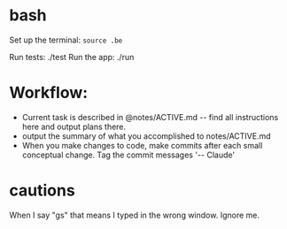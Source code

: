 # bash
Set up the terminal: `source .be`

Run tests: ./test
Run the app: ./run

# Workflow:
 - Current task is described in @notes/ACTIVE.md -- find all instructions here and output plans there.
 - output the summary of what you accomplished to notes/ACTIVE.md
 - When you make changes to code, make commits after each small conceptual change. Tag the commit messages '-- Claude'

 # cautions
 When I say "gs" that means I typed in the wrong window. Ignore me.